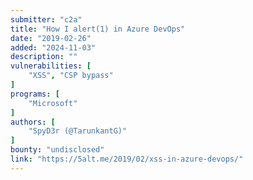 ```yaml
---
submitter: "c2a"
title: "How I alert(1) in Azure DevOps"
date: "2019-02-26"
added: "2024-11-03"
description: ""
vulnerabilities: [
    "XSS", "CSP bypass"
]
programs: [
    "Microsoft"
]
authors: [
    "SpyD3r (@TarunkantG)"
]
bounty: "undisclosed"
link: "https://5alt.me/2019/02/xss-in-azure-devops/"
---
```




